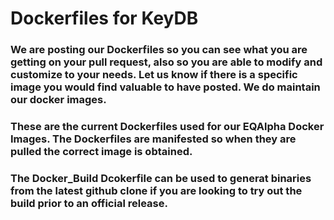 # Dockerfiles for KeyDB

### We are posting our Dockerfiles so you can see what you are getting on your pull request, also so you are able to modify and customize to your needs. Let us know if there is a specific image you would find valuable to have posted. We do maintain our docker images.

### These are the current Dockerfiles used for our EQAlpha Docker Images. The Dockerfiles are manifested so when they are pulled the correct image is obtained.

### The Docker_Build Dcokerfile can be used to generat binaries from the latest github clone if you are looking to try out the build prior to an official release.

